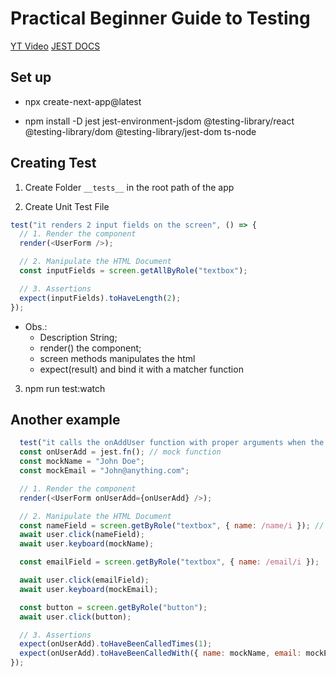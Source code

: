 # Practical Beginner Guide to Testing

[YT Video](https://www.youtube.com/watch?v=pnLC-9waA44)
[JEST DOCS](https://jestjs.io/docs/getting-started)

## Set up
- npx create-next-app@latest

- npm install -D jest jest-environment-jsdom @testing-library/react @testing-library/dom @testing-library/jest-dom ts-node


## Creating Test

1. Create Folder `__tests__` in the root path of the app  

2. Create Unit Test File

```javascript
test("it renders 2 input fields on the screen", () => {
  // 1. Render the component
  render(<UserForm />);

  // 2. Manipulate the HTML Document
  const inputFields = screen.getAllByRole("textbox");

  // 3. Assertions
  expect(inputFields).toHaveLength(2);
});
 ```

- Obs.:
    - Description String;
    - render() the component;
    - screen methods manipulates the html
    - expect(result) and bind it with a matcher function

3. npm run test:watch

## Another example

```javascript
  test("it calls the onAddUser function with proper arguments when the form is submitted", async () => {
  const onUserAdd = jest.fn(); // mock function
  const mockName = "John Doe";
  const mockEmail = "John@anything.com";

  // 1. Render the component
  render(<UserForm onUserAdd={onUserAdd} />);

  // 2. Manipulate the HTML Document
  const nameField = screen.getByRole("textbox", { name: /name/i }); // the regex means the name of the input label field contains the word "name"
  await user.click(nameField);
  await user.keyboard(mockName);

  const emailField = screen.getByRole("textbox", { name: /email/i });

  await user.click(emailField);
  await user.keyboard(mockEmail);

  const button = screen.getByRole("button");
  await user.click(button);

  // 3. Assertions
  expect(onUserAdd).toHaveBeenCalledTimes(1);
  expect(onUserAdd).toHaveBeenCalledWith({ name: mockName, email: mockEmail });
});
```
